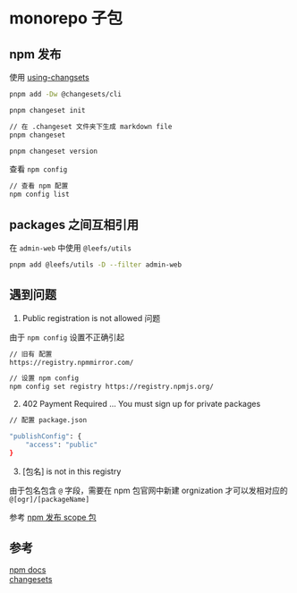 # monorepo 子包

## npm 发布

使用 [using-changsets](https://pnpm.io/using-changesets)

```bash
pnpm add -Dw @changesets/cli

pnpm changeset init

// 在 .changeset 文件夹下生成 markdown file
pnpm changeset

pnpm changeset version
```

查看 `npm config`

```bash
// 查看 npm 配置
npm config list
```

## packages 之间互相引用

在 `admin-web` 中使用 `@leefs/utils`

```bash
pnpm add @leefs/utils -D --filter admin-web 
```

## 遇到问题

1. Public registration is not allowed 问题

由于 `npm config` 设置不正确引起

```bash
// 旧有 配置
https://registry.npmmirror.com/

// 设置 npm config 
npm config set registry https://registry.npmjs.org/
```

2. 402 Payment Required ... You must sign up for private packages

```bash
// 配置 package.json

"publishConfig": {
	"access": "public"
}
```

3. [包名] is not in this registry

由于包名包含 `@` 字段，需要在 npm 包官网中新建 orgnization 才可以发相对应的 `@[ogr]/[packageName]`

参考 [npm 发布 scope 包](https://docs.npmjs.com/about-scopes)

## 参考 

[npm docs](https://docs.npmjs.com/getting-started/) </br>
[changesets](https://pnpm.io/zh/using-changesets) </br>
